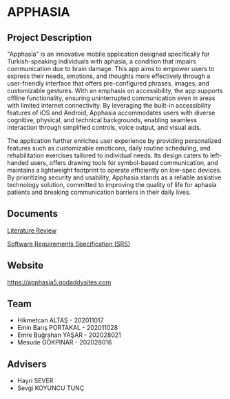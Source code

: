# APPHASIA
## Project Description
"Apphasia" is an innovative mobile application designed specifically for Turkish-speaking individuals with aphasia, a condition that impairs communication due to brain damage. This app aims to empower users to express their needs, emotions, and thoughts more effectively through a user-friendly interface that offers pre-configured phrases, images, and customizable gestures. With an emphasis on accessibility, the app supports offline functionality, ensuring uninterrupted communication even in areas with limited internet connectivity. By leveraging the built-in accessibility features of iOS and Android, Apphasia accommodates users with diverse cognitive, physical, and technical backgrounds, enabling seamless interaction through simplified controls, voice output, and visual aids.

The application further enriches user experience by providing personalized features such as customizable emoticons, daily routine scheduling, and rehabilitation exercises tailored to individual needs. Its design caters to left-handed users, offers drawing tools for symbol-based communication, and maintains a lightweight footprint to operate efficiently on low-spec devices. By prioritizing security and usability, Apphasia stands as a reliable assistive technology solution, committed to improving the quality of life for aphasia patients and breaking communication barriers in their daily lives.

## Documents
[Literature Review](https://github.com/CankayaUniversity/ceng-407-408-2024-2025-Turkish-Communication-Assistance-App-for-Individuals-with-Aphasia/wiki/Literature-Review)

[Software Requirements Specification (SRS)](https://github.com/CankayaUniversity/ceng-407-408-2024-2025-Turkish-Communication-Assistance-App-for-Individuals-with-Aphasia/wiki/Software-Requirements-Specification-(SRS))


## Website
https://apphasia5.godaddysites.com

## Team
* Hikmetcan ALTAŞ     - 202011017
* Emin Barış PORTAKAL - 202011028
* Emre Buğrahan YAŞAR - 202028021
* Mesude GÖKPINAR     - 202028016

## Advisers
* Hayri SEVER
* Sevgi KOYUNCU TUNÇ
